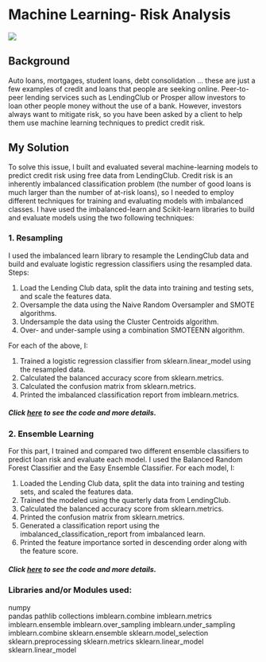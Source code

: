# Machine Learning- Risk Analysis
![](https://user-images.githubusercontent.com/62320593/95018376-525c2e80-062d-11eb-9de6-c5bbf0b1f436.jpg)

## Background 
Auto loans, mortgages, student loans, debt consolidation ... these are just a few examples of credit and loans that people are seeking online. Peer-to-peer lending services such as LendingClub or Prosper allow investors to loan other people money without the use of a bank. However, investors always want to mitigate risk, so you have been asked by a client to help them use machine learning techniques to predict credit risk.

## My Solution 
To solve this issue, I built and evaluated several machine-learning models to predict credit risk using free data from LendingClub. Credit risk is an inherently imbalanced classification problem (the number of good loans is much larger than the number of at-risk loans), so I needed to employ different techniques for training and evaluating models with imbalanced classes. I have used the imbalanced-learn and Scikit-learn libraries to build and evaluate models using the two following techniques:

### 1. Resampling
I used the imbalanced learn library to resample the LendingClub data and build and evaluate logistic regression classifiers using the resampled data. Steps:

  1. Load the Lending Club data, split the data into training and testing sets, and scale the features data.
  2. Oversample the data using the Naive Random Oversampler and SMOTE algorithms.
  3. Undersample the data using the Cluster Centroids algorithm.
  4. Over- and under-sample using a combination SMOTEENN algorithm.
 
For each of the above, I:

  1. Trained a logistic regression classifier from sklearn.linear_model using the resampled data.
  2. Calculated the balanced accuracy score from sklearn.metrics.
  3. Calculated the confusion matrix from sklearn.metrics.
  4. Printed the imbalanced classification report from imblearn.metrics.

##### Click [here](https://github.com/atefajmal27/Machine_Learning/blob/main/Resampling.ipynb) to see the code and more details.


### 2. Ensemble Learning 
For this part, I trained and compared two different ensemble classifiers to predict loan risk and evaluate each model. I used the Balanced Random Forest Classifier and the Easy Ensemble Classifier. For each model, I:

  1. Loaded the Lending Club data, split the data into training and testing sets, and scaled the features data.
  2. Trained the modeled using the quarterly data from LendingClub.
  3. Calculated the balanced accuracy score from sklearn.metrics.
  4. Printed the confusion matrix from sklearn.metrics.
  5. Generated a classification report using the imbalanced_classification_report from imbalanced learn.
  6. Printed the feature importance sorted in descending order along with the feature score.

##### Click [here](https://github.com/atefajmal27/Machine_Learning/blob/main/credit_risk_ensemble.ipynb) to see the code and more details.


### Libraries and/or Modules used:
numpy <br/>
pandas
pathlib
collections
imblearn.combine
imblearn.metrics
imblearn.ensemble
imblearn.over_sampling
imblearn.under_sampling
imblearn.combine
sklearn.ensemble
sklearn.model_selection
sklearn.preprocessing
sklearn.metrics
sklearn.linear_model
sklearn.linear_model


